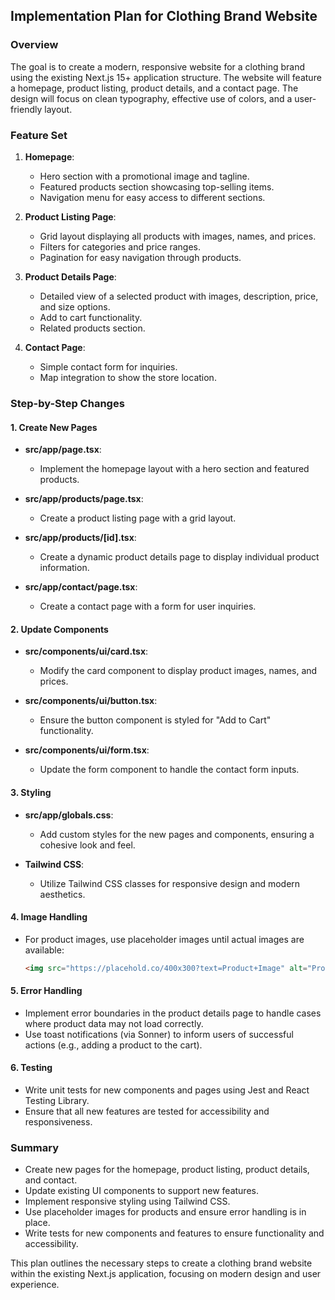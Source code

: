 ## Implementation Plan for Clothing Brand Website

### Overview
The goal is to create a modern, responsive website for a clothing brand using the existing Next.js 15+ application structure. The website will feature a homepage, product listing, product details, and a contact page. The design will focus on clean typography, effective use of colors, and a user-friendly layout.

### Feature Set
1. **Homepage**: 
   - Hero section with a promotional image and tagline.
   - Featured products section showcasing top-selling items.
   - Navigation menu for easy access to different sections.

2. **Product Listing Page**:
   - Grid layout displaying all products with images, names, and prices.
   - Filters for categories and price ranges.
   - Pagination for easy navigation through products.

3. **Product Details Page**:
   - Detailed view of a selected product with images, description, price, and size options.
   - Add to cart functionality.
   - Related products section.

4. **Contact Page**:
   - Simple contact form for inquiries.
   - Map integration to show the store location.

### Step-by-Step Changes

#### 1. Create New Pages
- **src/app/page.tsx**: 
  - Implement the homepage layout with a hero section and featured products.
  
- **src/app/products/page.tsx**: 
  - Create a product listing page with a grid layout.
  
- **src/app/products/[id].tsx**: 
  - Create a dynamic product details page to display individual product information.
  
- **src/app/contact/page.tsx**: 
  - Create a contact page with a form for user inquiries.

#### 2. Update Components
- **src/components/ui/card.tsx**: 
  - Modify the card component to display product images, names, and prices.
  
- **src/components/ui/button.tsx**: 
  - Ensure the button component is styled for "Add to Cart" functionality.

- **src/components/ui/form.tsx**: 
  - Update the form component to handle the contact form inputs.

#### 3. Styling
- **src/app/globals.css**: 
  - Add custom styles for the new pages and components, ensuring a cohesive look and feel.
  
- **Tailwind CSS**: 
  - Utilize Tailwind CSS classes for responsive design and modern aesthetics.

#### 4. Image Handling
- For product images, use placeholder images until actual images are available:
  ```html
  <img src="https://placehold.co/400x300?text=Product+Image" alt="Product Image" />
  ```

#### 5. Error Handling
- Implement error boundaries in the product details page to handle cases where product data may not load correctly.
- Use toast notifications (via Sonner) to inform users of successful actions (e.g., adding a product to the cart).

#### 6. Testing
- Write unit tests for new components and pages using Jest and React Testing Library.
- Ensure that all new features are tested for accessibility and responsiveness.

### Summary
- Create new pages for the homepage, product listing, product details, and contact.
- Update existing UI components to support new features.
- Implement responsive styling using Tailwind CSS.
- Use placeholder images for products and ensure error handling is in place.
- Write tests for new components and features to ensure functionality and accessibility. 

This plan outlines the necessary steps to create a clothing brand website within the existing Next.js application, focusing on modern design and user experience.
